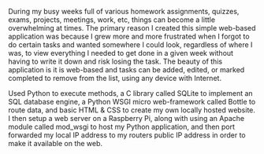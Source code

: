 During my busy weeks full of various homework assignments, quizzes, exams, projects, meetings, work, etc, things can become a little overwhelming at times. The primary reason I created this simple web-based application was because I grew more and more frustrated when I forgot to do certain tasks and wanted somewhere I could look, regardless of where I was, to view everything I needed to get done in a given week without having to write it down and risk losing the task. The beauty of this application is it is web-based and tasks can be added, edited, or marked completed to remove from the list, using any device with Internet.

Used Python to execute methods, a C library called SQLite to implement an SQL database engine, a Python WSGI micro web-framework called Bottle to route data, and basic HTML & CSS to create my own locally hosted website. I then setup a web server on a Raspberry Pi, along with using an Apache module called mod_wsgi to host my Python application, and then port forwarded my local IP address to my routers public IP address in order to make it available on the web.
